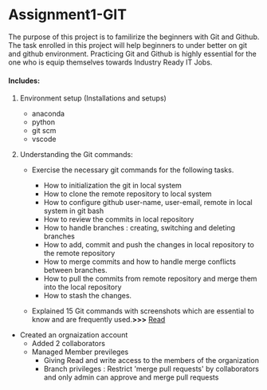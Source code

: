 # Assignment1-GIT

The purpose of this project is to familirize the beginners with Git and Github. The task enrolled in this project will help beginners to under better on git and github environment. Practicing Git and Github is highly essential for the one who is equip themselves towards Industry Ready IT Jobs.

#### Includes:
1. Environment setup (Installations and setups)   
     - anaconda
     - python
     - git scm
     - vscode

2. Understanding the Git commands:
     - Exercise the necessary git commands for the following tasks.
        - How to initialization the git in local system
        - How to clone the remote repository to local system
        - How to configure github user-name, user-email, remote in local system in git bash
        - How to review the commits in local repository
        - How to handle branches : creating, switching and deleting branches
        - How to add, commit and push the changes in local repository to the remote repository
        - How to merge commits and how to handle merge conflicts between branches.
        - How to pull the commits from remote repository and merge them into the local repository
        - How to stash the changes.

     - Explained 15 Git commands with screenshots which are essential to know and are frequently used.**>>>** [Read](https://github.com/sujitha-testorg/Assignment1-GIT/blob/main/Task1_gitcommands.md)
 
 - Created an orgnaization account
    - Added 2 collaborators
    - Managed Member previleges
        - Giving Read and write access to the members of the organization
        - Branch privileges : Restrict 'merge pull requests' by collaborators and only admin can approve and merge pull requests
